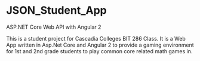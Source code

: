 # JSON_Student_App
ASP.NET Core Web API with Angular 2 

This is a student project for Cascadia Colleges BIT 286 Class. It is a Web App written in Asp.Net Core and Angular 2 to provide a gaming environment for 1st and 2nd grade students to play common core related math games in.
